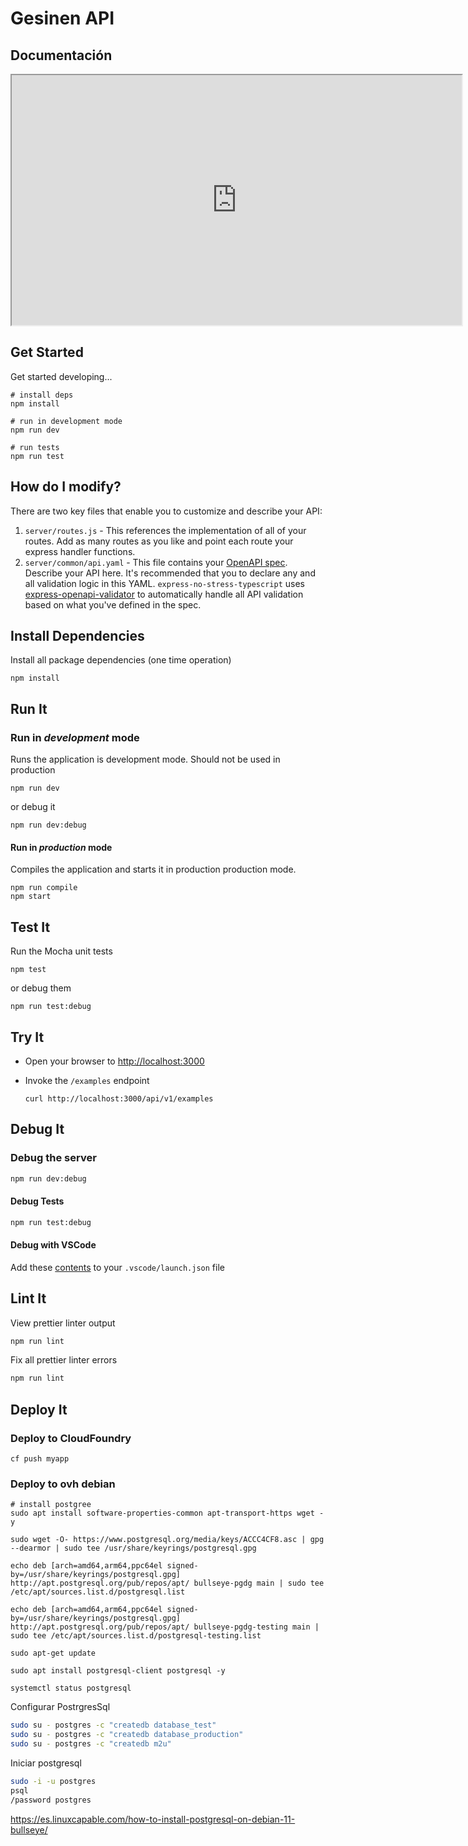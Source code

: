# Gesinen API 

## Documentación

<iframe id="inlineFrameExample"
    title="Inline Frame Example"
    width="720"
    height="400"
    src="https://documenter.getpostman.com/view/18527009/2s8ZDU54VV">
</iframe>

## Get Started

Get started developing...

```shell
# install deps
npm install

# run in development mode
npm run dev

# run tests
npm run test
```

## How do I modify?

There are two key files that enable you to customize and describe your API:

1. `server/routes.js` - This references the implementation of all of your routes. Add as many routes as you like and point each route your express handler functions.
2. `server/common/api.yaml` - This file contains your [OpenAPI spec](https://swagger.io/specification/). Describe your API here. It's recommended that you to declare any and all validation logic in this YAML. `express-no-stress-typescript`  uses [express-openapi-validator](https://github.com/cdimascio/express-openapi-validator) to automatically handle all API validation based on what you've defined in the spec.

## Install Dependencies

Install all package dependencies (one time operation)

```shell
npm install
```

## Run It

### Run in *development* mode

Runs the application is development mode. Should not be used in production

```shell
npm run dev
```

or debug it

```shell
npm run dev:debug
```

#### Run in *production* mode

Compiles the application and starts it in production production mode.

```shell
npm run compile
npm start
```

## Test It

Run the Mocha unit tests

```shell
npm test
```

or debug them

```shell
npm run test:debug
```

## Try It

* Open your browser to [http://localhost:3000](http://localhost:3000)
* Invoke the `/examples` endpoint

  ```shell.
  curl http://localhost:3000/api/v1/examples
  ```

## Debug It

### Debug the server

```bash
npm run dev:debug
```

#### Debug Tests

```bash
npm run test:debug
```

#### Debug with VSCode

Add these [contents](https://github.com/cdimascio/generator-express-no-stress/blob/next/assets/.vscode/launch.json) to your `.vscode/launch.json` file

## Lint It

View prettier linter output

```bash
npm run lint
```

Fix all prettier linter errors

```bash
npm run lint
```

## Deploy It

### Deploy to CloudFoundry

```shell
cf push myapp
```

### Deploy to ovh debian

```shell
# install postgree
sudo apt install software-properties-common apt-transport-https wget -y

sudo wget -O- https://www.postgresql.org/media/keys/ACCC4CF8.asc | gpg --dearmor | sudo tee /usr/share/keyrings/postgresql.gpg

echo deb [arch=amd64,arm64,ppc64el signed-by=/usr/share/keyrings/postgresql.gpg] http://apt.postgresql.org/pub/repos/apt/ bullseye-pgdg main | sudo tee /etc/apt/sources.list.d/postgresql.list

echo deb [arch=amd64,arm64,ppc64el signed-by=/usr/share/keyrings/postgresql.gpg] http://apt.postgresql.org/pub/repos/apt/ bullseye-pgdg-testing main | sudo tee /etc/apt/sources.list.d/postgresql-testing.list

sudo apt-get update

sudo apt install postgresql-client postgresql -y

systemctl status postgresql
```

Configurar PostrgresSql

```bash
sudo su - postgres -c "createdb database_test"
sudo su - postgres -c "createdb database_production"
sudo su - postgres -c "createdb m2u"

```

Iniciar postgresql

```bash
sudo -i -u postgres
psql 
/password postgres
```

<https://es.linuxcapable.com/how-to-install-postgresql-on-debian-11-bullseye/>
